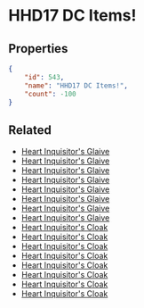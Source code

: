 # HHD17 DC Items!

<no description available>

## Properties

```json
{
    "id": 543,
    "name": "HHD17 DC Items!",
    "count": -100
}
```

## Related

- [Heart Inquisitor's Glaive](../items/16994-heart-inquisitor-s-glaive.md)
- [Heart Inquisitor's Glaive](../items/16995-heart-inquisitor-s-glaive.md)
- [Heart Inquisitor's Glaive](../items/16996-heart-inquisitor-s-glaive.md)
- [Heart Inquisitor's Glaive](../items/16997-heart-inquisitor-s-glaive.md)
- [Heart Inquisitor's Glaive](../items/16998-heart-inquisitor-s-glaive.md)
- [Heart Inquisitor's Glaive](../items/16999-heart-inquisitor-s-glaive.md)
- [Heart Inquisitor's Glaive](../items/17000-heart-inquisitor-s-glaive.md)
- [Heart Inquisitor's Glaive](../items/17001-heart-inquisitor-s-glaive.md)
- [Heart Inquisitor's Cloak](../items/17002-heart-inquisitor-s-cloak.md)
- [Heart Inquisitor's Cloak](../items/17003-heart-inquisitor-s-cloak.md)
- [Heart Inquisitor's Cloak](../items/17004-heart-inquisitor-s-cloak.md)
- [Heart Inquisitor's Cloak](../items/17005-heart-inquisitor-s-cloak.md)
- [Heart Inquisitor's Cloak](../items/17006-heart-inquisitor-s-cloak.md)
- [Heart Inquisitor's Cloak](../items/17007-heart-inquisitor-s-cloak.md)
- [Heart Inquisitor's Cloak](../items/17008-heart-inquisitor-s-cloak.md)
- [Heart Inquisitor's Cloak](../items/17009-heart-inquisitor-s-cloak.md)

